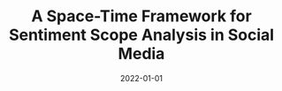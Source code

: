 ---
title: 'A Space-Time Framework for Sentiment Scope Analysis in Social Media'
collection: publications
permalink: /publication/2022-Big Data and Cognitive Computing-A-Space-Time.md
excerpt: 'G. Bonifazi, F. Cauteruccio, E. Corradini, M. Marchetti, L. Sciarretta, D. Ursino, L. Virgili'
date: 2022-01-01
venue: 'Big Data and Cognitive Computing'
link: 'https://doi.org/10.3390/bdcc6040130'
location: 'Department of Information Engineering (DII), Polytechnic University of Marche, Via Brecce Bianche 12, Ancona, 60121, Italy'
---